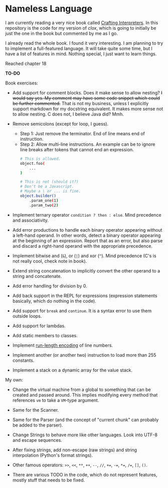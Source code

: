 # Nameless Language

I am currently reading a very nice book called [Crafting Interpreters](https://craftinginterpreters.com/). In this
repository is the code for my version of *clox*, which is going to initially be just the one in the book but commented
by me as I go.

I already read the whole book. I found it very interesting. I am planning to try to implement a full-featured language.
It will take quite some time, but I have a list of features in mind. Nothing special, I just want to learn things.

Reached chapter 18

**TO-DO**

Book exercises:

- Add support for comment blocks. Does it make sense to allow nesting? ~~I would say yes. My comment may have some code
  snippet which could be further commented.~~ That is not my business, unless I explicitly support markdown for my
  docstring equivalent. It makes more sense not to allow nesting. C does not, I believe Java did? Mmh.

- Remove semicolons (except for loop, I guess).
    - Step 1: Just remove the terminator. End of line means end of instruction.
    - Step 2: Allow multi-line instructions. An example can be to ignore line breaks after tokens that cannot end an
      expression.
      ```bash
      # This is allowed.
      object.foo(
          ...
      )
      
      # This is not (should it?)
      # Don't be a Javascript.
      # Maybe a \ or ... is fine.
      object.builder()
          .param_one(1)
          .param_two(2)
      ```

- Implement ternary operator `condition ? then : else`. Mind precedence and associativity.

- Add error productions to handle each binary operator appearing without a left-hand operand. In other words, detect a
  binary operator appearing at the beginning of an expression. Report that as an error, but also parse and discard a
  right-hand operand with the appropriate precedence.

- Implement bitwise and (`&`), or (`|`) and xor (`^`). Mind precedence (C's is not really cool, check note in book).

- Extend string concatenation to implicitly convert the other operand to a string and concatenate.

- Add error handling for division by 0.

- Add back support in the REPL for expressions (expression statements basically, which do nothing in the code).

- Add support for `break` and `continue`. It is a syntax error to use them outside loops.

- Add support for lambdas.

- Add static members to classes.

- Implement [run-length encoding](https://en.wikipedia.org/wiki/Run-length_encoding) of line numbers.

- Implement another (or another two) instruction to load more than 255 constants.

- Implement a stack on a dynamic array for the value stack.

My own:

- Change the virtual machine from a global to something that can be created and passed around. This implies modifying
  every method that references `vm` to take a `VM`-type argument.

- Same for the Scanner.

- Same for the Parser (and the concept of "current chunk" can probably be added to the parser).

- Change Strings to behave more like other languages. Look into UTF-8 and escape sequences.

- After fixing strings, add non-escape (raw strings) and string interpolation (Python's format strings).

- Other famous operators: `>>`, `<<`, `**`, `++`, `--`, `//`, `+=`, `-=`, `*=`, `/=`, `[]`, `()`.

- There are various TODO in the code, which do not represent features, mostly stuff that needs to be fixed.